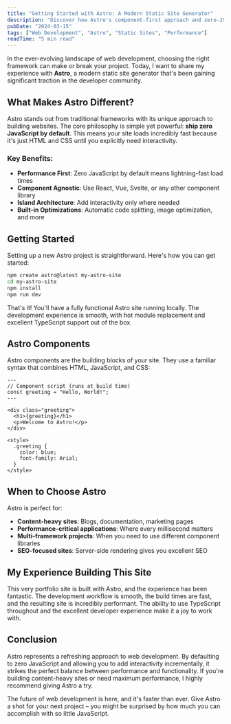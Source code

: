```yaml
---
title: "Getting Started with Astro: A Modern Static Site Generator"
description: "Discover how Astro's component-first approach and zero-JS by default philosophy makes it perfect for building fast, modern websites."
pubDate: "2024-03-15"
tags: ["Web Development", "Astro", "Static Sites", "Performance"]
readTime: "5 min read"
---
```


In the ever-evolving landscape of web development, choosing the right framework can make or break your project. Today, I want to share my experience with **Astro**, a modern static site generator that's been gaining significant traction in the developer community.

## What Makes Astro Different?

Astro stands out from traditional frameworks with its unique approach to building websites. The core philosophy is simple yet powerful: **ship zero JavaScript by default**. This means your site loads incredibly fast because it's just HTML and CSS until you explicitly need interactivity.

### Key Benefits:

- **Performance First**: Zero JavaScript by default means lightning-fast load times
- **Component Agnostic**: Use React, Vue, Svelte, or any other component library
- **Island Architecture**: Add interactivity only where needed
- **Built-in Optimizations**: Automatic code splitting, image optimization, and more

## Getting Started

Setting up a new Astro project is straightforward. Here's how you can get started:

```bash
npm create astro@latest my-astro-site
cd my-astro-site
npm install
npm run dev
```

That's it! You'll have a fully functional Astro site running locally. The development experience is smooth, with hot module replacement and excellent TypeScript support out of the box.

## Astro Components

Astro components are the building blocks of your site. They use a familiar syntax that combines HTML, JavaScript, and CSS:

```astro
---
// Component script (runs at build time)
const greeting = "Hello, World!";
---

<div class="greeting">
  <h1>{greeting}</h1>
  <p>Welcome to Astro!</p>
</div>

<style>
  .greeting {
    color: blue;
    font-family: Arial;
  }
</style>
```

## When to Choose Astro

Astro is perfect for:

- **Content-heavy sites**: Blogs, documentation, marketing pages
- **Performance-critical applications**: Where every millisecond matters
- **Multi-framework projects**: When you need to use different component libraries
- **SEO-focused sites**: Server-side rendering gives you excellent SEO

## My Experience Building This Site

This very portfolio site is built with Astro, and the experience has been fantastic. The development workflow is smooth, the build times are fast, and the resulting site is incredibly performant. The ability to use TypeScript throughout and the excellent developer experience make it a joy to work with.

## Conclusion

Astro represents a refreshing approach to web development. By defaulting to zero JavaScript and allowing you to add interactivity incrementally, it strikes the perfect balance between performance and functionality. If you're building content-heavy sites or need maximum performance, I highly recommend giving Astro a try.

The future of web development is here, and it's faster than ever. Give Astro a shot for your next project – you might be surprised by how much you can accomplish with so little JavaScript.